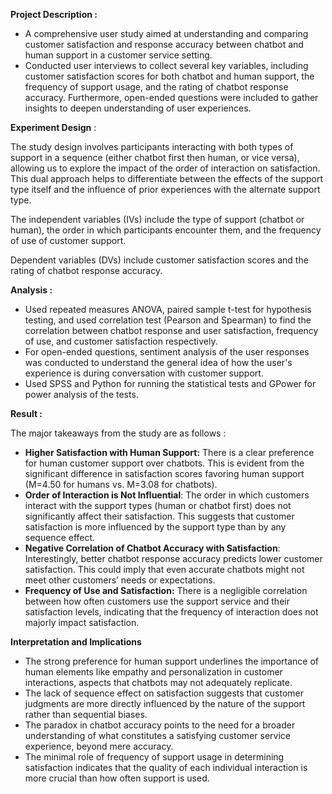 **Project Description :**

- A comprehensive user study aimed at understanding and comparing customer satisfaction and response accuracy between chatbot and human support in a customer service setting.
- Conducted user interviews to collect several key variables, including customer satisfaction scores for both chatbot and human support, the frequency of support usage, and the rating of chatbot response accuracy. Furthermore, open-ended questions were included to gather insights to deepen understanding of user experiences.

**Experiment Design** : 

The study design involves participants interacting with both types of support in a sequence (either chatbot first then human, or vice versa), allowing us to explore the impact of the order of interaction on satisfaction. This dual approach helps to differentiate between the effects of the support type itself and the influence of prior experiences with the alternate support type.

The independent variables (IVs) include the type of support (chatbot or human), the order in which participants encounter them, and the frequency of use of customer support. 

Dependent variables (DVs) include customer satisfaction scores and the rating of chatbot response accuracy.

**Analysis :**

- Used repeated measures ANOVA, paired sample t-test for hypothesis testing, and used correlation test (Pearson and Spearman) to find the correlation between chatbot response and user satisfaction, frequency of use, and customer satisfaction respectively.
- For open-ended questions, sentiment analysis of the user responses was conducted to understand the general idea of how the user's experience is during conversation with customer support.
- Used SPSS and Python for running the statistical tests and GPower for power analysis of the tests.

**Result :** 

The major takeaways from the study are as follows :

- **Higher Satisfaction with Human Support:** There is a clear preference for human customer support over chatbots. This is evident from the significant difference in satisfaction scores favoring human support (M=4.50 for humans vs. M=3.08 for chatbots).
- **Order of Interaction is Not Influential**: The order in which customers interact with the support types (human or chatbot first) does not significantly affect their satisfaction. This suggests that customer satisfaction is more influenced by the support type than by any sequence effect.
- **Negative Correlation of Chatbot Accuracy with Satisfaction**: Interestingly, better chatbot response accuracy predicts lower customer satisfaction. This could imply that even accurate chatbots might not meet other customers’ needs or expectations.
- **Frequency of Use and Satisfaction:** There is a negligible correlation between how often customers use the support service and their satisfaction levels, indicating that the frequency of interaction does not majorly impact satisfaction.

**Interpretation and Implications**

- The strong preference for human support underlines the importance of human elements like empathy and personalization in customer interactions, aspects that chatbots may not adequately replicate.
- The lack of sequence effect on satisfaction suggests that customer judgments are more directly influenced by the nature of the support rather than sequential biases.
- The paradox in chatbot accuracy points to the need for a broader understanding of what constitutes a satisfying customer service experience, beyond mere accuracy.
- The minimal role of frequency of support usage in determining satisfaction indicates that the quality of each individual interaction is more crucial than how often support is used.
